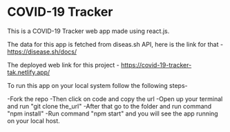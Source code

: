 # COVID-19 Tracker

This is a COVID-19 Tracker web app made using react.js.

The data for this app is fetched from diseas.sh API, here is the link for that - https://disease.sh/docs/

The deployed web link for this project - https://covid-19-tracker-tak.netlify.app/



To run this app on your local system follow the following steps- 

-Fork the repo
-Then click on code and copy the url
-Open up your terminal and run "git clone the_url"
-After that go to the folder and run command "npm install"
-Run command "npm start" and you will see the app running on your local host.
